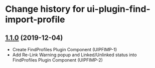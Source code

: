 # Change history for ui-plugin-find-import-profile

## [1.1.0](https://github.com/folio-org/ui-plugin-find-import-profile/tree/v1.1.0) (2019-12-04)
* Create FindProfiles Plugin Component (UIPFIMP-1)
* Add Re-Link Warning popup and Linked/Unlinked status into FindProfiles Plugin Component (UIPFIMP-2)
